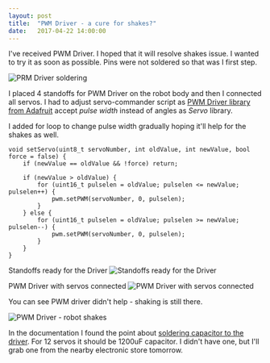 ```yaml
---
layout: post
title:  "PWM Driver - a cure for shakes?"
date:   2017-04-22 14:00:00
---
```

I've received PWM Driver. I hoped that it will resolve shakes issue. I wanted to try it as soon as possible. Pins were not soldered so that was I first step.

![PRM Driver soldering](/quadruped/assets/pwm-driver-soldering.jpg)

I placed 4 standoffs for PWM Driver on the robot body and then I connected all servos. I had to adjust servo-commander script as [PWM Driver library from Adafruit](https://github.com/adafruit/Adafruit-PWM-Servo-Driver-Library) accept _pulse width_ instead of angles as _Servo_ library.

I added for loop to change pulse width gradually hoping it'll help for the shakes as well.

```
void setServo(uint8_t servoNumber, int oldValue, int newValue, bool force = false) {
    if (newValue == oldValue && !force) return;

    if (newValue > oldValue) {
        for (uint16_t pulselen = oldValue; pulselen <= newValue; pulselen++) {
            pwm.setPWM(servoNumber, 0, pulselen);
        }
    } else {
        for (uint16_t pulselen = oldValue; pulselen >= newValue; pulselen--) {
            pwm.setPWM(servoNumber, 0, pulselen);
        }
    }
}
```

Standoffs ready for the Driver
![Standoffs ready for the Driver](/quadruped/assets/pwm-driver-standoffs.jpg)

PWM Driver with servos connected
![PWM Driver with servos connected](/quadruped/assets/pwm-driver-with-servos-connected.jpg)

You can see PWM driver didn't help - shaking is still there.

![PWM Driver - robot shakes](/quadruped/assets/pwm-driver-shakes.gif)

In the documentation I found the point about [soldering capacitor to the driver](https://learn.adafruit.com/16-channel-pwm-servo-driver?view=all#adding-a-capacitor-to-the-thru-hole-capacitor-slot). For 12 servos it should be 1200uF capacitor. I didn't have one, but I'll grab one from the nearby electronic store tomorrow.
